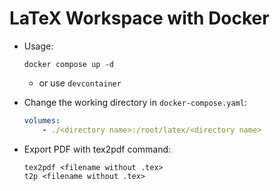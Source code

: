 # LaTeX Workspace with Docker

- Usage:

    ```shell
    docker compose up -d
    ```

  - or use `devcontainer`

- Change the working directory in `docker-compose.yaml`:

    ```yaml
    volumes:
        - ./<directory name>:/root/latex/<directory name>
    ```

- Export PDF with tex2pdf command:

    ```shell
    tex2pdf <filename without .tex>
    t2p <filename without .tex>
    ```
